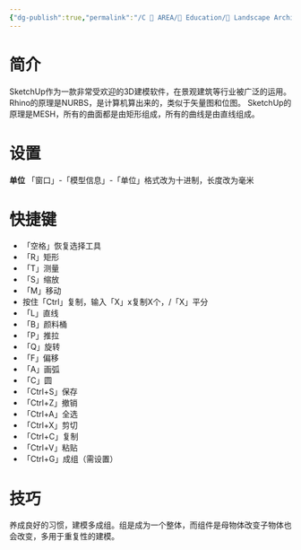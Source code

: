 ```yaml
---
{"dg-publish":true,"permalink":"/C 📔 AREA/📖 Education/🌳 Landscape Architecture/Model/SketchUp/","noteIcon":"3","created":"2025-08-16T13:55:22.855+08:00","updated":"2025-08-17T13:23:00.502+08:00"}
---
```


# 简介
SketchUp作为一款非常受欢迎的3D建模软件，在景观建筑等行业被广泛的运用。
Rhino的原理是NURBS，是计算机算出来的，类似于矢量图和位图。
SketchUp的原理是MESH，所有的曲面都是由矩形组成，所有的曲线是由直线组成。
# 设置
**单位**
「窗口」-「模型信息」-「单位」格式改为十进制，长度改为毫米
# 快捷键
-   「空格」恢复选择工具
-   「R」矩形
-   「T」测量
-   「S」缩放
-   「M」移动
-   按住「Ctrl」复制，输入「X」x复制X个，/「X」平分
-   「L」直线
-   「B」颜料桶
-   「P」推拉
-   「Q」旋转
-   「F」偏移
-   「A」画弧
-   「C」圆
-   「Ctrl+S」保存
-   「Ctrl+Z」撤销
-   「Ctrl+A」全选
-   「Ctrl+X」剪切
-   「Ctrl+C」复制
-   「Ctrl+V」粘贴
-   「Ctrl+G」成组（需设置）
# 技巧
养成良好的习惯，建模多成组。组是成为一个整体，而组件是母物体改变子物体也会改变，多用于重复性的建模。